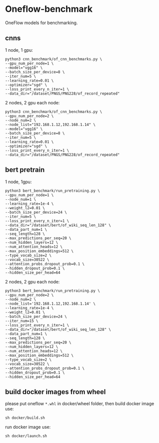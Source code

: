 # Oneflow-benchmark
OneFlow models for benchmarking.

## cnns
1 node, 1 gpu:
```
python3 cnn_benchmark/of_cnn_benchmarks.py \
--gpu_num_per_node=1 \
--model="vgg16" \
--batch_size_per_device=8 \
--iter_num=5 \
--learning_rate=0.01 \
--optimizer="sgd" \
--loss_print_every_n_iter=1 \
--data_dir="/dataset/PNGS/PNG228/of_record_repeated"
```

2 nodes, 2 gpu each node:
```
python3 cnn_benchmark/of_cnn_benchmarks.py \
--gpu_num_per_node=2 \
--node_num=2 \
--node_list="192.168.1.12,192.168.1.14" \
--model="vgg16" \
--batch_size_per_device=8 \
--iter_num=5 \
--learning_rate=0.01 \
--optimizer="sgd" \
--loss_print_every_n_iter=1 \
--data_dir="/dataset/PNGS/PNG228/of_record_repeated"
```

## bert pretrain
1 node, 1gpu:
```
python3 bert_benchmark/run_pretraining.py \
--gpu_num_per_node=1 \
--node_num=1 \
--learning_rate=1e-4 \
--weight_l2=0.01 \
--batch_size_per_device=24 \
--iter_num=5 \
--loss_print_every_n_iter=1 \
--data_dir="/dataset/bert/of_wiki_seq_len_128" \
--data_part_num=1 \
--seq_length=128 \
--max_predictions_per_seq=20 \
--num_hidden_layers=12 \
--num_attention_heads=12 \
--max_position_embeddings=512 \
--type_vocab_size=2 \
--vocab_size=30522 \
--attention_probs_dropout_prob=0.1 \
--hidden_dropout_prob=0.1 \
--hidden_size_per_head=64
```

2 nodes, 2 gpu each node:
```
python3 bert_benchmark/run_pretraining.py \
--gpu_num_per_node=2 \
--node_num=2 \
--node_list='192.168.1.12,192.168.1.14' \
--learning_rate=1e-4 \
--weight_l2=0.01 \
--batch_size_per_device=24 \
--iter_num=15 \
--loss_print_every_n_iter=1 \
--data_dir="/dataset/bert/of_wiki_seq_len_128" \
--data_part_num=1 \
--seq_length=128 \
--max_predictions_per_seq=20 \
--num_hidden_layers=12 \
--num_attention_heads=12 \
--max_position_embeddings=512 \
--type_vocab_size=2 \
--vocab_size=30522 \
--attention_probs_dropout_prob=0.1 \
--hidden_dropout_prob=0.1 \
--hidden_size_per_head=64
```

## build docker images from wheel
please put oneflow `*.whl` in docker/wheel folder, then build docker image use:
```
sh docker/build.sh
```

run docker image use:
```
sh docker/launch.sh
```
